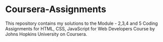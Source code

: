 # Coursera-Assignments
This repository contains my solutions to the Module - 2,3,4 and 5 Coding Assignments for HTML, CSS, JavaScript for Web Developers Course by Johns Hopkins University on Coursera.
